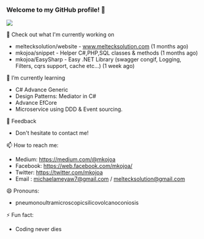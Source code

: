 ### Welcome to my GitHub profile! 👋
![](https://vistr.dev/badge?repo=mkojoa&color=0058AD)

🔭  Check out what I'm currently working on 
  
   - meltecksolution/website - www.meltecksolution.com (1 months ago) 
   - mkojoa/snippet  - Helper C#,PHP,SQL classes & methods (1 months ago)
   - mkojoa/EasySharp - Easy .NET Library (swagger congif, Logging, Filters, cqrs support, cache etc...)  (1 week ago)

 🌱 I’m currently learning
 
  - C# Advance Generic
  - Design Patterns: Mediator in C#
  - Advance EfCore
  - Microservice using DDD & Event sourcing.

 💬 Feedback

   - Don't hesitate to contact me!
    
 📫 How to reach me: 
 
   - Medium: https://medium.com/@mkojoa
   - Facebook: https://web.facebook.com/mkojoa/
   - Twitter: https://twitter.com/mkojoa
   - Email : michaelameyaw7@gmail.com / meltecksolution@gmail.com
 
 😄 Pronouns:
 
   - pneumonoultramicroscopicsilicovolcanoconiosis
   
 ⚡ Fun fact:
 
  - Coding never dies
